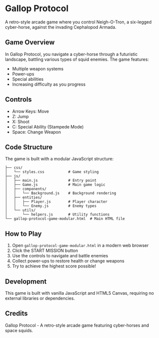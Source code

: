 # Gallop Protocol

A retro-style arcade game where you control Neigh-O-Tron, a six-legged cyber-horse, against the invading Cephalopod Armada.

## Game Overview

In Gallop Protocol, you navigate a cyber-horse through a futuristic landscape, battling various types of squid enemies. The game features:

- Multiple weapon systems
- Power-ups
- Special abilities
- Increasing difficulty as you progress

## Controls

- Arrow Keys: Move
- Z: Jump
- X: Shoot
- C: Special Ability (Stampede Mode)
- Space: Change Weapon

## Code Structure

The game is built with a modular JavaScript structure:

```
├── css/
│   └── styles.css           # Game styling
├── js/
│   ├── main.js              # Entry point
│   ├── Game.js              # Main game logic
│   ├── components/
│   │   └── Background.js    # Background rendering
│   ├── entities/
│   │   ├── Player.js        # Player character
│   │   └── Enemy.js         # Enemy types
│   └── utils/
│       └── helpers.js       # Utility functions
└── gallop-protocol-game-modular.html  # Main HTML file
```

## How to Play

1. Open `gallop-protocol-game-modular.html` in a modern web browser
2. Click the START MISSION button
3. Use the controls to navigate and battle enemies
4. Collect power-ups to restore health or change weapons
5. Try to achieve the highest score possible!

## Development

This game is built with vanilla JavaScript and HTML5 Canvas, requiring no external libraries or dependencies.

## Credits

Gallop Protocol - A retro-style arcade game featuring cyber-horses and space squids. 